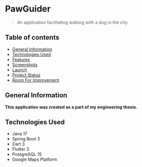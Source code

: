 # PawGuider

> An application facilitating walking with a dog in the city.

## Table of contents

* [General Information](#general-information)
* [Technologies Used](#technologies-used)
* [Features](#features)
* [Screenshots](#screenshots)
* [Launch](#launch)
* [Project Status](#project-status)
* [Room For Improvement](#room-for-improvement)

## General Information

**This application was created as a part of my engineering thesis.**

## Technologies Used

- Java 17
- Spring Boot 3
- Dart 3
- Flutter 3
- PostgreSQL 15
- Google Maps Platform


